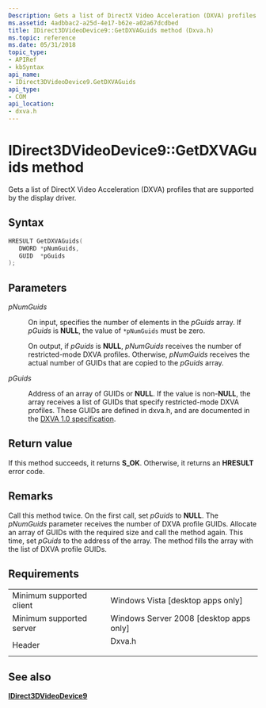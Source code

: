 ```yaml
---
Description: Gets a list of DirectX Video Acceleration (DXVA) profiles that are supported by the display driver.
ms.assetid: 4adbbac2-a25d-4e17-b62e-a02a67dcdbed
title: IDirect3DVideoDevice9::GetDXVAGuids method (Dxva.h)
ms.topic: reference
ms.date: 05/31/2018
topic_type: 
- APIRef
- kbSyntax
api_name: 
- IDirect3DVideoDevice9.GetDXVAGuids
api_type: 
- COM
api_location: 
- dxva.h
---
```


# IDirect3DVideoDevice9::GetDXVAGuids method

Gets a list of DirectX Video Acceleration (DXVA) profiles that are supported by the display driver.

## Syntax


```C++
HRESULT GetDXVAGuids(
   DWORD *pNumGuids,
   GUID  *pGuids
);
```



## Parameters

<dl> <dt>

*pNumGuids* 
</dt> <dd>

On input, specifies the number of elements in the *pGuids* array. If *pGuids* is **NULL**, the value of `*pNumGuids` must be zero.

On output, if *pGuids* is **NULL**, *pNumGuids* receives the number of restricted-mode DXVA profiles. Otherwise, *pNumGuids* receives the actual number of GUIDs that are copied to the *pGuids* array.

</dd> <dt>

*pGuids* 
</dt> <dd>

Address of an array of GUIDs or **NULL**. If the value is non-**NULL**, the array receives a list of GUIDs that specify restricted-mode DXVA profiles. These GUIDs are defined in dxva.h, and are documented in the [DXVA 1.0 specification](https://msdn.microsoft.com/library/windows/hardware/gg463516).

</dd> </dl>

## Return value

If this method succeeds, it returns **S\_OK**. Otherwise, it returns an **HRESULT** error code.

## Remarks

Call this method twice. On the first call, set *pGuids* to **NULL**. The *pNumGuids* parameter receives the number of DXVA profile GUIDs. Allocate an array of GUIDs with the required size and call the method again. This time, set *pGuids* to the address of the array. The method fills the array with the list of DXVA profile GUIDs.

## Requirements



|                                     |                                                                                   |
|-------------------------------------|-----------------------------------------------------------------------------------|
| Minimum supported client<br/> | Windows Vista \[desktop apps only\]<br/>                                    |
| Minimum supported server<br/> | Windows Server 2008 \[desktop apps only\]<br/>                              |
| Header<br/>                   | <dl> <dt>Dxva.h</dt> </dl> |



## See also

<dl> <dt>

[**IDirect3DVideoDevice9**](idirect3dvideodevice9.md)
</dt> </dl>

 

 




